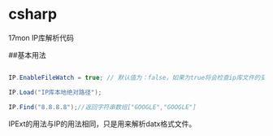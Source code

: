 csharp
====

17mon IP库解析代码

##基本用法
```csharp

IP.EnableFileWatch = true; // 默认值为：false，如果为true将会检查ip库文件的变化自动reload数据

IP.Load("IP库本地绝对路径");

IP.Find("8.8.8.8");//返回字符串数组["GOOGLE","GOOGLE"]

```

IPExt的用法与IP的用法相同，只是用来解析datx格式文件。
